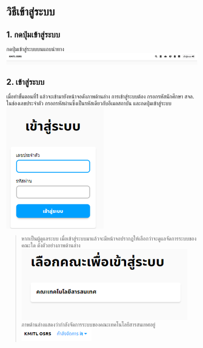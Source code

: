 # วิธีเข้าสู่ระบบ
## 1. กดปุ่มเข้าสู่ระบบ
กดปุ่มเข้าสู่ระบบบนแถบนำทาง
![](../img/navigation-bar/simple.png)

## 2. เข้าสู่ระบบ
เมื่อทำขั้นตอนที่1 แล้วจะเข้ามายังหน้าจอดังภาพด้านล่าง การเข้าสู่ระบบต้อง กรอกรหัสนักศึกษา สจล. ในช่องเลขประจำตัว กรอกรหัสผ่านซึ่งเป็นรหัสเดียวกับอีเมลสถาบัน และกดปุ่มเข้าสู่ระบบ<br>
![](../man-img/06.login/login-page.png)<br>
>หากเป็นผู้ดูแลระบบ เมื่อเข้าสู่ระบบมาแล้วจะมีหน้าจอปรากฎให้เลือกว่าจะดูแลจัดการระบบของคณะใด ดังตัวอย่างภาพด้านล่าง<br>
![](../man-img/06.login/manage-faculty.png)<br>
ภาพด้านล่างแสดงว่ากำลังจัดการระบบของคณะเทคโนโลยีสารสนเทศอยู่<br>
![](../man-img/06.login/manage-it.png)
